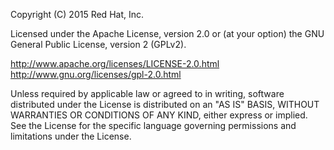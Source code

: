 Copyright (C) 2015 Red Hat, Inc.

Licensed under the Apache License, version 2.0 or (at your option) the
GNU General Public License, version 2 (GPLv2). 

http://www.apache.org/licenses/LICENSE-2.0.html 
http://www.gnu.org/licenses/gpl-2.0.html

Unless required by applicable law or agreed to in writing, software
distributed under the License is distributed on an "AS IS" BASIS,
WITHOUT WARRANTIES OR CONDITIONS OF ANY KIND, either express or implied.
See the License for the specific language governing permissions and
limitations under the License. 
